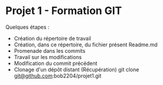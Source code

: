 # Projet 1 - Formation GIT
Quelques étapes :
* Création du répertoire de travail
* Création, dans ce répertoire, du fichier présent Readme.md
* Promenade dans les commits
* Travail sur les modifications
* Modification du commit précédent
* Clonage d'un dépôt distant (Récupération)
  git clone git@github.com:bob2204/projet1.git
